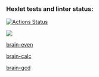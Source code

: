 ### Hexlet tests and linter status:
[![Actions Status](https://github.com/susemaa/frontend-project-44/workflows/hexlet-check/badge.svg)](https://github.com/susemaa/frontend-project-44/actions)

<a href="https://codeclimate.com/github/codeclimate/codeclimate/maintainability"><img src="https://api.codeclimate.com/v1/badges/a99a88d28ad37a79dbf6/maintainability" /></a>

<a href="https://asciinema.org/a/589895">brain-even</a>

<a href="https://asciinema.org/a/589894">brain-calc</a>

<a href="https://asciinema.org/a/589959">brain-gcd</a>

